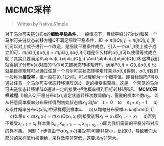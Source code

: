 <h1>
    MCMC采样
</h1>

>Written by Native.S1mple

对于马尔可夫链分布$\pi$的**细致平稳条件**，一般情况下，目标平稳分布$\pi(x)$和某一个马尔可夫链状态转移方程$Q$不满足细致平稳条件，即$\Rightarrow \pi(i)Q(i,j)\neq\pi(j)Q(j,i)$
我们可以对上式子进行一个改造，是细致平稳条件成立，引入一个$\alpha(i,j)$使上式子成立即可，$\pi(i)Q(i,j)\alpha(i,j)=\pi(j)Q(j,i)\alpha(j,i)$问题是什么样的$\alpha(i,j)$可以使得等式成立呢？其实只要满足$\alpha(i,j)=\pi(i,j)Q(j,i) \And \alpha(j,i)=\pi(i)Q(i,j)$
这样我们就得到了分布$\pi(x)$对应的马尔可夫链状态转移矩阵$P$，满足$P(i,j)=Q(i,j)\alpha(i,j)$
也就是目标矩阵可以通过任意一个马尔可夫状态转移矩阵乘以$\alpha(i,j)$得到，$\alpha(i,j)$我们一般称为**接受率**，值一般在$[0,1]$之间，可以理解为一个概率值。即目标矩阵$P$可以通过任意一个马尔可夫状态转移矩阵$Q$以一定的接受率获得。这是一个常见的马尔可夫链状态转移矩阵$Q$通过一定的接受-拒绝概率得到目标转移矩阵$P$。
**MCMC采样过程**:
$1)$输入$Q$,平稳分布$\pi(x)$,设定状态转移次数阈值$n_1$，需要的样本个数$n_2$。
$2)$从任意简单概率分布采样得到初始状态值$x_0$
$3)for\quad t=0\quad to \quad n_1+n_2-1$
$\quad a)$从条件概率分布$Q(x|x_t)$中采样得到样本$x_*$
$\quad b)$从均匀分布采样$u$~$uniform[0,1]$
$\quad c)$如果$u<\alpha(x_t,x_*)=\pi(x_*)Q(x_*,x_t)$则接受转移$x_t\rightarrow x_*即x_{t+1}=x_*$
$\quad d)$否则不接受$x_{t+1}=x_t$
样本集$(x_{n_1},x_{n_1+1},……,x_{n_1+n_2-1})$即为我们需要的平稳分布对应的样本集。
问题：$c$步骤由于$\alpha(x_t,x_*)$(接受率)可能非常小，比如0.1，导致我们大部分的采样值均被拒绝，采样效率非常低，这要求$n_1$非常大。